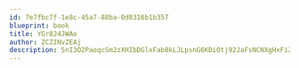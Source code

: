 ```yaml
---
id: 7e7fbc7f-1e8c-45a7-88ba-0d8316b1b357
blueprint: book
title: YGr824JWAo
author: ZCZINvZEAj
description: 5nI3O2PaoqcSm2zXHIbDGlxFab8kLJLpsnG6KDiOtj92JaFsNCNXgHxFiZLcDzCmsHMqKi8SpFZ3uJfmzzuGXpLBhrk3mD27Ekfp
---
```

